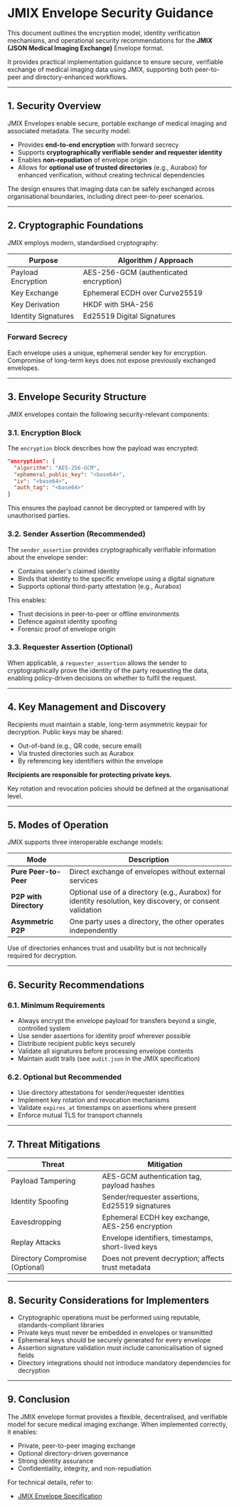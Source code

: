 # JMIX Envelope Security Guidance

This document outlines the encryption model, identity verification mechanisms, and operational security recommendations for the **JMIX (JSON Medical Imaging Exchange)** Envelope format.

It provides practical implementation guidance to ensure secure, verifiable exchange of medical imaging data using JMIX, supporting both peer-to-peer and directory-enhanced workflows.

---

## 1. Security Overview

JMIX Envelopes enable secure, portable exchange of medical imaging and associated metadata. The security model:

* Provides **end-to-end encryption** with forward secrecy
* Supports **cryptographically verifiable sender and requester identity**
* Enables **non-repudiation** of envelope origin
* Allows for **optional use of trusted directories** (e.g., Aurabox) for enhanced verification, without creating technical dependencies

The design ensures that imaging data can be safely exchanged across organisational boundaries, including direct peer-to-peer scenarios.

---

## 2. Cryptographic Foundations

JMIX employs modern, standardised cryptography:

| Purpose             | Algorithm / Approach                   |
| ------------------- | -------------------------------------- |
| Payload Encryption  | AES-256-GCM (authenticated encryption) |
| Key Exchange        | Ephemeral ECDH over Curve25519         |
| Key Derivation      | HKDF with SHA-256                      |
| Identity Signatures | Ed25519 Digital Signatures             |

### Forward Secrecy

Each envelope uses a unique, ephemeral sender key for encryption. Compromise of long-term keys does not expose previously exchanged envelopes.

---

## 3. Envelope Security Structure

JMIX envelopes contain the following security-relevant components:

### 3.1. Encryption Block

The `encryption` block describes how the payload was encrypted:

```json
"encryption": {
  "algorithm": "AES-256-GCM",
  "ephemeral_public_key": "<base64>",
  "iv": "<base64>",
  "auth_tag": "<base64>"
}
```

This ensures the payload cannot be decrypted or tampered with by unauthorised parties.

### 3.2. Sender Assertion (Recommended)

The `sender_assertion` provides cryptographically verifiable information about the envelope sender:

* Contains sender's claimed identity
* Binds that identity to the specific envelope using a digital signature
* Supports optional third-party attestation (e.g., Aurabox)

This enables:

* Trust decisions in peer-to-peer or offline environments
* Defence against identity spoofing
* Forensic proof of envelope origin

### 3.3. Requester Assertion (Optional)

When applicable, a `requester_assertion` allows the sender to cryptographically prove the identity of the party requesting the data, enabling policy-driven decisions on whether to fulfil the request.

---

## 4. Key Management and Discovery

Recipients must maintain a stable, long-term asymmetric keypair for decryption. Public keys may be shared:

* Out-of-band (e.g., QR code, secure email)
* Via trusted directories such as Aurabox
* By referencing key identifiers within the envelope

**Recipients are responsible for protecting private keys.**

Key rotation and revocation policies should be defined at the organisational level.

---

## 5. Modes of Operation

JMIX supports three interoperable exchange models:

| Mode                   | Description                                                                                               |
| ---------------------- | --------------------------------------------------------------------------------------------------------- |
| **Pure Peer-to-Peer**  | Direct exchange of envelopes without external services                                                    |
| **P2P with Directory** | Optional use of a directory (e.g., Aurabox) for identity resolution, key discovery, or consent validation |
| **Asymmetric P2P**     | One party uses a directory, the other operates independently                                              |

Use of directories enhances trust and usability but is not technically required for decryption.

---

## 6. Security Recommendations

### 6.1. Minimum Requirements

- Always encrypt the envelope payload for transfers beyond a single, controlled system
- Use sender assertions for identity proof wherever possible
- Distribute recipient public keys securely
- Validate all signatures before processing envelope contents
- Maintain audit trails (see `audit.json` in the JMIX specification)

### 6.2. Optional but Recommended

- Use directory attestations for sender/requester identities
- Implement key rotation and revocation mechanisms
- Validate `expires_at` timestamps on assertions where present
- Enforce mutual TLS for transport channels

---

## 7. Threat Mitigations

| Threat                          | Mitigation                                          |
| ------------------------------- | --------------------------------------------------- |
| Payload Tampering               | AES-GCM authentication tag, payload hashes          |
| Identity Spoofing               | Sender/requester assertions, Ed25519 signatures     |
| Eavesdropping                   | Ephemeral ECDH key exchange, AES-256 encryption     |
| Replay Attacks                  | Envelope identifiers, timestamps, short-lived keys  |
| Directory Compromise (Optional) | Does not prevent decryption; affects trust metadata |

---

## 8. Security Considerations for Implementers

* Cryptographic operations must be performed using reputable, standards-compliant libraries
* Private keys must never be embedded in envelopes or transmitted
* Ephemeral keys should be securely generated for every envelope
* Assertion signature validation must include canonicalisation of signed fields
* Directory integrations should not introduce mandatory dependencies for decryption

---

## 9. Conclusion

The JMIX envelope format provides a flexible, decentralised, and verifiable model for secure medical imaging exchange. When implemented correctly, it enables:

* Private, peer-to-peer imaging exchange
* Optional directory-driven governance
* Strong identity assurance
* Confidentiality, integrity, and non-repudiation

For technical details, refer to:

* [JMIX Envelope Specification](./README.md)
